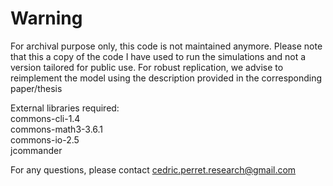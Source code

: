 # Warning

For archival purpose only, this code is not maintained anymore.
Please note that this a copy of the code I have used to run the simulations and not a version tailored for public use.
For robust replication, we advise to reimplement the model using the description provided in the corresponding paper/thesis

External libraries required:\
commons-cli-1.4\
commons-math3-3.6.1\
commons-io-2.5\
jcommander

For any questions, please contact cedric.perret.research@gmail.com
